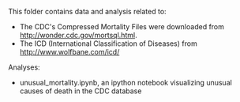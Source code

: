 This folder contains data and analysis related to:

* The CDC's Compressed Mortality Files were downloaded from http://wonder.cdc.gov/mortsql.html.
* The ICD (International Classification of Diseases) from  http://www.wolfbane.com/icd/

Analyses:

* unusual_mortality.ipynb, an ipython notebook visualizing unusual causes of death in the CDC database